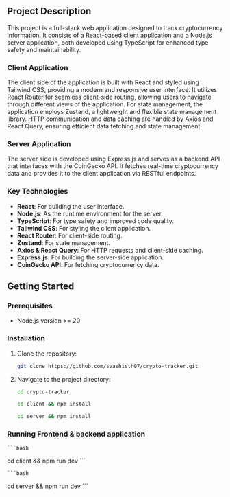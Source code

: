 ## Project Description

This project is a full-stack web application designed to track cryptocurrency information. It consists of a React-based client application and a Node.js server application, both developed using TypeScript for enhanced type safety and maintainability.

### Client Application

The client side of the application is built with React and styled using Tailwind CSS, providing a modern and responsive user interface. It utilizes React Router for seamless client-side routing, allowing users to navigate through different views of the application. For state management, the application employs Zustand, a lightweight and flexible state management library. HTTP communication and data caching are handled by Axios and React Query, ensuring efficient data fetching and state management.

### Server Application

The server side is developed using Express.js and serves as a backend API that interfaces with the CoinGecko API. It fetches real-time cryptocurrency data and provides it to the client application via RESTful endpoints.

### Key Technologies
- **React**: For building the user interface.
- **Node.js**: As the runtime environment for the server.
- **TypeScript**: For type safety and improved code quality.
- **Tailwind CSS**: For styling the client application.
- **React Router**: For client-side routing.
- **Zustand**: For state management.
- **Axios & React Query**: For HTTP requests and client-side caching.
- **Express.js**: For building the server-side application.
- **CoinGecko API**: For fetching cryptocurrency data.

## Getting Started

### Prerequisites
- Node.js version >= 20

### Installation
1. Clone the repository:
    ```bash
   git clone https://github.com/svashisth07/crypto-tracker.git
   ```
2. Navigate to the project directory:
    ```bash
    cd crypto-tracker
   ```

   ```bash
   cd client && npm install
    ```

   ```bash
   cd server && npm install
    ```

### Running Frontend & backend application

    ```bash
   cd client && npm run dev
    ```

    ```bash
   cd server && npm run dev
    ```

